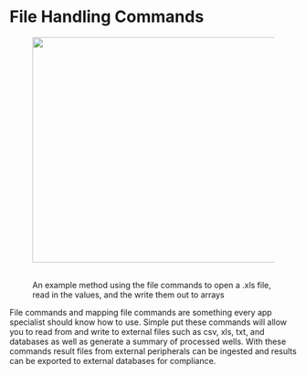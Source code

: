 # File Handling Commands

<figure><img src="https://sp-ao.shortpixel.ai/client/to_auto,q_lossless,ret_img,w_450,h_395/https://raverobot.com/wp-content/uploads/2018/11/FileCommands.jpg" alt="" height="395" width="450"><figcaption><p><br>An example method using the file commands to open a .xls file, read in the values, and the write them out to arrays</p></figcaption></figure>

File commands and mapping file commands are something every app specialist should know how to use. Simple put these commands will allow you to read from and write to external files such as csv, xls, txt, and databases as well as generate a summary of processed wells. With these commands result files from external peripherals can be ingested and results can be exported to external databases for compliance.
